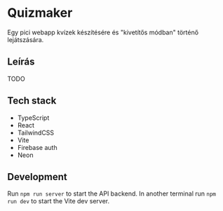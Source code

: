 # Quizmaker

Egy pici webapp kvízek készítésére és "kivetítős módban" történő lejátszására.

## Leírás

TODO

## Tech stack

- TypeScript
- React
- TailwindCSS
- Vite
- Firebase auth
- Neon

## Development

Run `npm run server` to start the API backend. In another terminal run `npm run dev` to start the Vite dev server.
